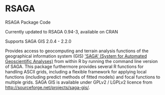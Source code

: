 RSAGA
=====

RSAGA Package Code

Currently updated to RSAGA 0.94-3, available on CRAN

Supports SAGA GIS 2.0.4 - 2.2.0

Provides access to geocomputing and terrain analysis
functions of the geographical information system (GIS) ['SAGA' (System for
Automated Geoscientific Analyses)](http://saga-gis.org/en/index.html) from within R by running the command 
line version of SAGA. This package furthermore provides several R functions
for handling ASCII grids, including a flexible framework for applying local
functions (including predict methods of fitted models) and focal functions to
multiple grids. SAGA GIS is available under GPLv2 / LGPLv2 licence from
http://sourceforge.net/projects/saga-gis/.
